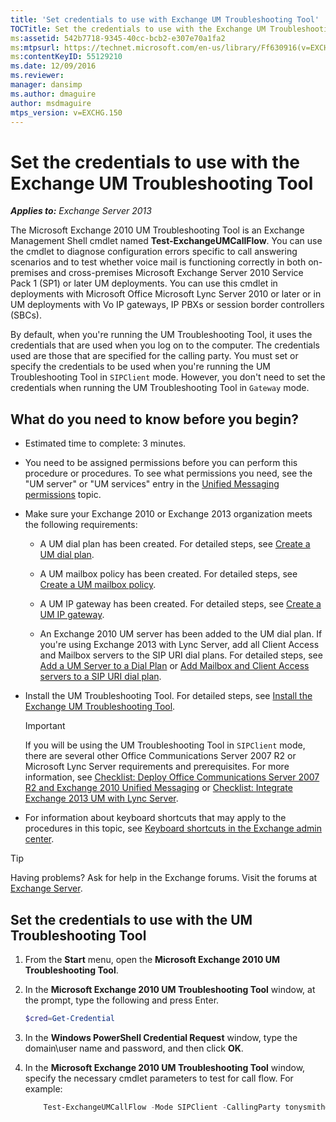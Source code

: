 ```yaml
---
title: 'Set credentials to use with Exchange UM Troubleshooting Tool'
TOCTitle: Set the credentials to use with the Exchange UM Troubleshooting Tool
ms:assetid: 542b7718-9345-40cc-bcb2-e307e70a1fa2
ms:mtpsurl: https://technet.microsoft.com/en-us/library/Ff630916(v=EXCHG.150)
ms:contentKeyID: 55129210
ms.date: 12/09/2016
ms.reviewer: 
manager: dansimp
ms.author: dmaguire
author: msdmaguire
mtps_version: v=EXCHG.150
---
```


# Set the credentials to use with the Exchange UM Troubleshooting Tool

_**Applies to:** Exchange Server 2013_

The Microsoft Exchange 2010 UM Troubleshooting Tool is an Exchange Management Shell cmdlet named **Test-ExchangeUMCallFlow**. You can use the cmdlet to diagnose configuration errors specific to call answering scenarios and to test whether voice mail is functioning correctly in both on-premises and cross-premises Microsoft Exchange Server 2010 Service Pack 1 (SP1) or later UM deployments. You can use this cmdlet in deployments with Microsoft Office Microsoft Lync Server 2010 or later or in UM deployments with Vo IP gateways, IP PBXs or session border controllers (SBCs).

By default, when you're running the UM Troubleshooting Tool, it uses the credentials that are used when you log on to the computer. The credentials used are those that are specified for the calling party. You must set or specify the credentials to be used when you're running the UM Troubleshooting Tool in `SIPClient` mode. However, you don't need to set the credentials when running the UM Troubleshooting Tool in `Gateway` mode.

## What do you need to know before you begin?

  - Estimated time to complete: 3 minutes.

  - You need to be assigned permissions before you can perform this procedure or procedures. To see what permissions you need, see the "UM server" or "UM services" entry in the [Unified Messaging permissions](unified-messaging-permissions-exchange-2013-help.md) topic.

  - Make sure your Exchange 2010 or Exchange 2013 organization meets the following requirements:

      - A UM dial plan has been created. For detailed steps, see [Create a UM dial plan](https://docs.microsoft.com/en-us/exchange/voice-mail-unified-messaging/connect-voice-mail-system/create-um-dial-plan).

      - A UM mailbox policy has been created. For detailed steps, see [Create a UM mailbox policy](https://docs.microsoft.com/en-us/exchange/voice-mail-unified-messaging/set-up-voice-mail/create-um-mailbox-policy).

      - A UM IP gateway has been created. For detailed steps, see [Create a UM IP gateway](https://docs.microsoft.com/en-us/exchange/voice-mail-unified-messaging/connect-voice-mail-system/create-um-ip-gateway).

      - An Exchange 2010 UM server has been added to the UM dial plan. If you're using Exchange 2013 with Lync Server, add all Client Access and Mailbox servers to the SIP URI dial plans. For detailed steps, see [Add a UM Server to a Dial Plan](https://go.microsoft.com/fwlink/p/?linkid=313051) or [Add Mailbox and Client Access servers to a SIP URI dial plan](add-mailbox-and-client-access-servers-to-a-sip-uri-dial-plan-exchange-2013-help.md).

  - Install the UM Troubleshooting Tool. For detailed steps, see [Install the Exchange UM Troubleshooting Tool](install-the-exchange-um-troubleshooting-tool-exchange-2013-help.md).

    > [!IMPORTANT]
    > If you will be using the UM Troubleshooting Tool in <CODE>SIPClient</CODE> mode, there are several other Office Communications Server 2007 R2 or Microsoft Lync Server requirements and prerequisites. For more information, see <A href="https://go.microsoft.com/fwlink/p/?linkid=311961">Checklist: Deploy Office Communications Server 2007 R2 and Exchange 2010 Unified Messaging</A> or <A href="checklist-integrate-exchange-2013-um-with-lync-server-exchange-2013-help.md">Checklist: Integrate Exchange 2013 UM with Lync Server</A>.

  - For information about keyboard shortcuts that may apply to the procedures in this topic, see [Keyboard shortcuts in the Exchange admin center](keyboard-shortcuts-in-the-exchange-admin-center-2013-help.md).

> [!TIP]
> Having problems? Ask for help in the Exchange forums. Visit the forums at [Exchange Server](https://go.microsoft.com/fwlink/p/?linkid=60612).

## Set the credentials to use with the UM Troubleshooting Tool

1. From the **Start** menu, open the **Microsoft Exchange 2010 UM Troubleshooting Tool**.

2. In the **Microsoft Exchange 2010 UM Troubleshooting Tool** window, at the prompt, type the following and press Enter.

    ```powershell
    $cred=Get-Credential
    ```

3. In the **Windows PowerShell Credential Request** window, type the domain\\user name and password, and then click **OK**.

4. In the **Microsoft Exchange 2010 UM Troubleshooting Tool** window, specify the necessary cmdlet parameters to test for call flow. For example:

    ```powershell
        Test-ExchangeUMCallFlow -Mode SIPClient -CallingParty tonysmith@contoso.com - CalledParty jamiestark@contoso.com NextHop ocsfe.contoso.com -Credential $cred
    ```
